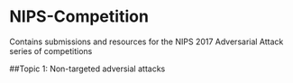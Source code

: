 # NIPS-Competition

Contains submissions and resources for the NIPS 2017 Adversarial Attack series of competitions

##Topic 1: Non-targeted adversial attacks
